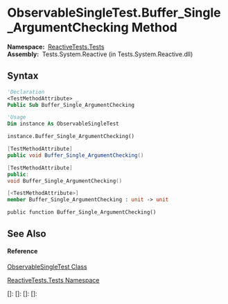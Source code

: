 # ObservableSingleTest.Buffer\_Single\_ArgumentChecking Method

**Namespace:**  [ReactiveTests.Tests](ReactiveTests.Tests\ReactiveTests.Tests.md)  
**Assembly:**  Tests.System.Reactive (in Tests.System.Reactive.dll)

## Syntax

```vb
'Declaration
<TestMethodAttribute> _
Public Sub Buffer_Single_ArgumentChecking
```

```vb
'Usage
Dim instance As ObservableSingleTest

instance.Buffer_Single_ArgumentChecking()
```

```csharp
[TestMethodAttribute]
public void Buffer_Single_ArgumentChecking()
```

```c++
[TestMethodAttribute]
public:
void Buffer_Single_ArgumentChecking()
```

```fsharp
[<TestMethodAttribute>]
member Buffer_Single_ArgumentChecking : unit -> unit 
```

```jscript
public function Buffer_Single_ArgumentChecking()
```

## See Also

#### Reference

[ObservableSingleTest Class](ObservableSingleTest\ObservableSingleTest.md)

[ReactiveTests.Tests Namespace](ReactiveTests.Tests\ReactiveTests.Tests.md)

[]: 
[]: 
[]: 
[]: 